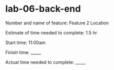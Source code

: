 # lab-06-back-end

Number and name of feature: Feature 2 Location

Estimate of time needed to complete: 1.5 hr

Start time: 11:00am

Finish time: _____

Actual time needed to complete: _____
